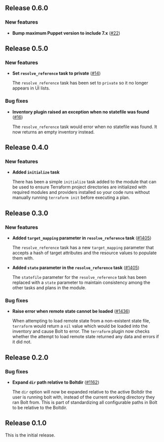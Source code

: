 ## Release 0.6.0

### New features

* **Bump maximum Puppet version to include 7.x** ([#22](https://github.com/puppetlabs/puppetlabs-terraform/pull/22))

## Release 0.5.0

### New features

* **Set `resolve_reference` task to private** ([#14](https://github.com/puppetlabs/puppetlabs-terraform/pulls/14))

    The `resolve_reference` task has been set to `private` so it no longer appears in UI lists.

### Bug fixes

* **Inventory plugin raised an exception when no statefile was found** ([#16](https://github.com/puppetlabs/puppetlabs-terraform/pulls/16))

  The `resolve_reference` task would error when no statefile was found. It now returns an empty inventory
  instead.

## Release 0.4.0

### New features

* **Added `initialize` task**

  There has been a simple `initialize` task added to the module that can be used to ensure Terraform project directories are initialized with required modules and providers installed so your code runs without manually running `terraform init` before executing a plan.

## Release 0.3.0

### New features

* **Added `target_mapping` parameter in `resolve_reference` task** ([#1405](https://github.com/puppetlabs/bolt/issues/1405))

  The `resolve_reference` task has a new `target_mapping` parameter that accepts a hash of target attributes and the resource values to populate them with.

* **Added `state` parameter in the `resolve_reference` task** ([#1405](https://github.com/puppetlabs/bolt/issues/1405))

  The `statefile` parameter for the `resolve_reference` task has been replaced with a `state` parameter to maintain consistency among the other tasks and plans in the module.

### Bug fixes

* **Raise error when remote state cannot be loaded** ([#1436](https://github.com/puppetlabs/bolt/issues/1436))

  When attempting to load remote state from a non-existent state file, `terraform` would return a `nil` value which would be loaded into the inventory and cause Bolt to error. The `terraform` plugin now checks whether the attempt to load remote state returned any data and errors if it did not.

## Release 0.2.0

### Bug fixes

* **Expand `dir` path relative to Boltdir** ([#1162](https://github.com/puppetlabs/bolt/issues/1162))

  The `dir` option will now be expanded relative to the active Boltdir the user is running bolt with, instead of the current working directory they ran Bolt from. This is part of standardizing all configurable paths in Bolt to be relative to the Boltdir.

## Release 0.1.0

This is the initial release.
